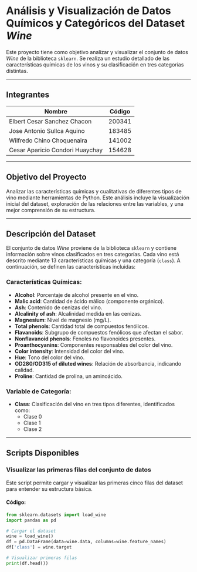 # Análisis y Visualización de Datos Químicos y Categóricos del Dataset *Wine*

Este proyecto tiene como objetivo analizar y visualizar el conjunto de datos *Wine* de la biblioteca `sklearn`. Se realiza un estudio detallado de las características químicas de los vinos y su clasificación en tres categorías distintas.

---

## Integrantes

| Nombre                                  | Código   |
|-----------------------------------------|----------|
| Elbert Cesar Sanchez Chacon             | 200341   |
| Jose Antonio Sullca Aquino              | 183485   |
| Wilfredo Chino Choquenaira              | 141002   |
| Cesar Aparicio Condori Huaychay         | 154628   |

---

## Objetivo del Proyecto

Analizar las características químicas y cualitativas de diferentes tipos de vino mediante herramientas de Python. Este análisis incluye la visualización inicial del dataset, exploración de las relaciones entre las variables, y una mejor comprensión de su estructura.

---

## Descripción del Dataset

El conjunto de datos *Wine* proviene de la biblioteca `sklearn` y contiene información sobre vinos clasificados en tres categorías. Cada vino está descrito mediante 13 características químicas y una categoría (`class`). A continuación, se definen las características incluidas:

### Características Químicas:
- **Alcohol**: Porcentaje de alcohol presente en el vino.
- **Malic acid**: Cantidad de ácido málico (componente orgánico).
- **Ash**: Contenido de cenizas del vino.
- **Alcalinity of ash**: Alcalinidad medida en las cenizas.
- **Magnesium**: Nivel de magnesio (mg/L).
- **Total phenols**: Cantidad total de compuestos fenólicos.
- **Flavanoids**: Subgrupo de compuestos fenólicos que afectan el sabor.
- **Nonflavanoid phenols**: Fenoles no flavonoides presentes.
- **Proanthocyanins**: Componentes responsables del color del vino.
- **Color intensity**: Intensidad del color del vino.
- **Hue**: Tono del color del vino.
- **OD280/OD315 of diluted wines**: Relación de absorbancia, indicando calidad.
- **Proline**: Cantidad de prolina, un aminoácido.

### Variable de Categoría:
- **Class**: Clasificación del vino en tres tipos diferentes, identificados como:
  - Clase 0
  - Clase 1
  - Clase 2

---

## Scripts Disponibles

### Visualizar las primeras filas del conjunto de datos

Este script permite cargar y visualizar las primeras cinco filas del dataset para entender su estructura básica.

#### Código:

```python
from sklearn.datasets import load_wine
import pandas as pd

# Cargar el dataset
wine = load_wine()
df = pd.DataFrame(data=wine.data, columns=wine.feature_names)
df['class'] = wine.target

# Visualizar primeras filas
print(df.head())
